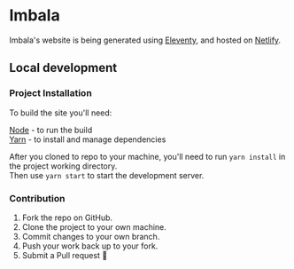 # Imbala

Imbala's website is being generated using [Eleventy](https://www.11ty.dev/), and hosted on [Netlify](https://netlify.com).

## Local development

### Project Installation

To build the site you'll need:

[Node](https://nodejs.org) - to run the build  
[Yarn](https://yarnpkg.com) - to install and manage dependencies

After you cloned to repo to your machine, you'll need to run `yarn install` in the project working directory.  
Then use `yarn start` to start the development server.

### Contribution

1. Fork the repo on GitHub.
2. Clone the project to your own machine.
3. Commit changes to your own branch.
4. Push your work back up to your fork.
5. Submit a Pull request 🤖
